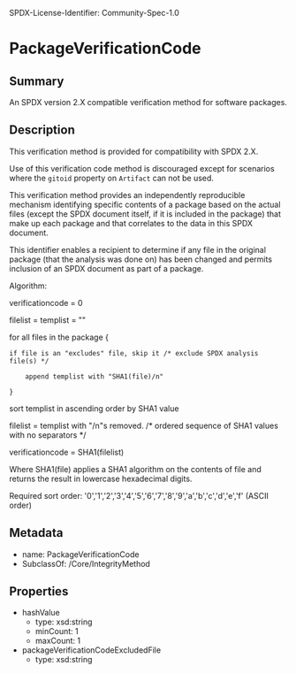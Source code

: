 SPDX-License-Identifier: Community-Spec-1.0

# PackageVerificationCode

## Summary

An SPDX version 2.X compatible verification method for software packages.

## Description

This verification method is provided for compatibility with SPDX 2.X.

Use of this verification code method is discouraged except for scenarios where the `gitoid` property on `Artifact` can not be used.

This verification method provides an independently reproducible mechanism identifying specific contents of a package based on the actual files (except the SPDX document itself, if it is included in the package) that make up each package and that correlates to the data in this SPDX document.

This identifier enables a recipient to determine if any file in the original package (that the analysis was done on) has been changed and permits inclusion of an SPDX document as part of a package.

Algorithm:

verificationcode = 0

filelist = templist = ""

for all files in the package {

    if file is an "excludes" file, skip it /* exclude SPDX analysis file(s) */

        append templist with "SHA1(file)/n"
        
    }
    
sort templist in ascending order by SHA1 value

filelist = templist with "/n"s removed. /* ordered sequence of SHA1 values with no separators */

verificationcode = SHA1(filelist)

Where SHA1(file) applies a SHA1 algorithm on the contents of file and returns the result in lowercase hexadecimal digits.

Required sort order: '0','1','2','3','4','5','6','7','8','9','a','b','c','d','e','f' (ASCII order)

## Metadata

- name: PackageVerificationCode
- SubclassOf: /Core/IntegrityMethod

## Properties

- hashValue
  - type: xsd:string
  - minCount: 1
  - maxCount: 1
- packageVerificationCodeExcludedFile
  - type: xsd:string
